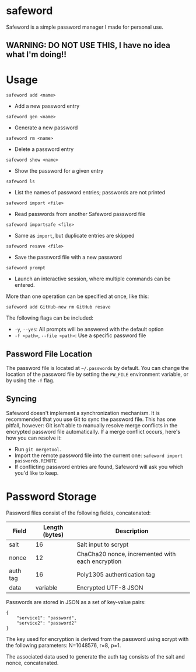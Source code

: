 # safeword

Safeword is a simple password manager I made for personal use.

## WARNING: DO NOT USE THIS, I have no idea what I'm doing!!

# Usage

`safeword add <name>`
* Add a new password entry

`safeword gen <name>`
* Generate a new password

`safeword rm <name>`
* Delete a password entry

`safeword show <name>`
* Show the password for a given entry

`safeword ls`
* List the names of password entries; passwords are not printed 

`safeword import <file>`
* Read passwords from another Safeword password file

`safeword importsafe <file>`
* Same as `import`, but duplicate entries are skipped

`safeword resave <file>`
* Save the password file with a new password

`safeword prompt`
* Launch an interactive session, where multiple commands can be entered.

More than one operation can be specified at once, like this:

`safeword add GitHub-new rm GitHub resave`

The following flags can be included:

* `-y`, `--yes`: All prompts will be answered with the default option
* `-f <path>`, `--file <path>`: Use a specific password file

## Password File Location

The password file is located at `~/.passwords` by default. You can change the location of the password file by setting the `PW_FILE` environment variable, or by using the `-f` flag.

## Syncing

Safeword doesn't implement a synchronization mechanism. It is recommended that you use Git to sync the password file. This has one pitfall, however: Git isn't able to manually resolve merge conflicts in the encrypted password file automatically. If a merge conflict occurs, here's how you can resolve it:

* Run `git mergetool`.
* Import the remote password file into the current one: `safeword import passwords.REMOTE`
* If conflicting password entries are found, Safeword will ask you which you'd like to keep.

# Password Storage

Password files consist of the following fields, concatenated:

| Field    | Length (bytes) | Description                                      |
|----------|----------------|--------------------------------------------------|
| salt     | 16             | Salt input to scrypt                             |
| nonce    | 12             | ChaCha20 nonce, incremented with each encryption |
| auth tag | 16             | Poly1305 authentication tag                      |
| data     | variable       | Encrypted UTF-8 JSON                             |

Passwords are stored in JSON as a set of key-value pairs:

```
{
    "service1": "password",
    "service2": "password2"
}
```

The key used for encryption is derived from the password using scrypt with the following parameters: N=1048576, r=8, p=1.

The associated data used to generate the auth tag consists of the salt and nonce, concatenated.